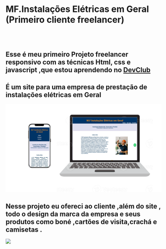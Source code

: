 <h1>MF.Instalações Elétricas em Geral (Primeiro cliente freelancer) </h1>
<br>
<br>
<h2>Esse é meu primeiro Projeto freelancer responsivo com as técnicas Html, css e javascript ,que estou aprendendo no <a href="https://rodolfomori.com.br/devclub">DevClub</a> </h2>
<h2>É um site para uma empresa de prestação de instalações elétricas em Geral </h2>
<img src="https://github.com/jacqueduda/MF-el-trica/blob/main/assets/lendaaa.png?raw=true"/>
<br>
<h2>Nesse projeto eu ofereci ao cliente ,além do site , todo o design da marca da empresa e seus produtos como boné ,cartões de visita,crachá e camisetas .</h2>
<img src="https://github.com/jacqueduda/MF-el-trica/blob/main/assets/Texto%20do%20seu%20par%C3%A1grafo.png?raw=true"/>
